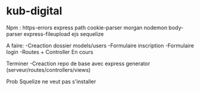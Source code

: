 # kub-digital
Npm : https-errors express path cookie-parser morgan nodemon body-parser express-fileupload ejs sequelize

A faire:
-Creaction dossier models/users
-Formulaire inscription
-Formulaire login
-Routes + Controller
En cours
 

Terminer
-Creaction repo de base avec express generator (serveur/routes/controllers/views)


Prob
Squelize ne veut pas s'installer 